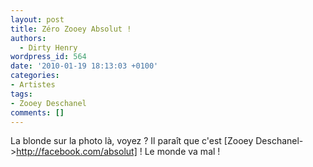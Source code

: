 ```yaml
---
layout: post
title: Zéro Zooey Absolut !
authors:
  - Dirty Henry
wordpress_id: 564
date: '2010-01-19 18:13:03 +0100'
categories:
- Artistes
tags:
- Zooey Deschanel
comments: []
---
```

La blonde sur la photo là, voyez ? Il paraît que c'est [Zooey Deschanel->http://facebook.com/absolut] ! Le monde va mal !
